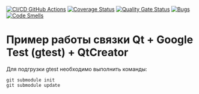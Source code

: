 [![CI/CD GitHub Actions](https://github.com/levchig737/otpo_lab1/actions/workflows/test-action.yml/badge.svg)](https://github.com/levchig737/otpo_lab1/actions/workflows/test-action.yml)
[![Coverage Status](https://coveralls.io/repos/github/levchig737/otpo_lab1/badge.svg?branch=main)](https://coveralls.io/github/levchig737/otpo_lab1?branch=main)
[![Quality Gate Status](https://sonarcloud.io/api/project_badges/measure?project=levchig737_otpo_lab1&metric=alert_status)](https://sonarcloud.io/summary/new_code?id=levchig737_otpo_lab1)
[![Bugs](https://sonarcloud.io/api/project_badges/measure?project=levchig737_otpo_lab1&metric=bugs)](https://sonarcloud.io/summary/new_code?id=levchig737_otpo_lab1)
[![Code Smells](https://sonarcloud.io/api/project_badges/measure?project=levchig737_otpo_lab1&metric=code_smells)](https://sonarcloud.io/summary/new_code?id=levchig737_otpo_lab1)

# Пример работы связки Qt + Google Test (gtest) + QtCreator

Для подгрузки gtest необходимо выполнить команды:
```
git submodule init
git submodule update
```
